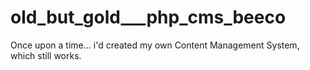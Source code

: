 # old_but_gold___php_cms_beeco
Once upon a time... i'd created my own Content Management System, which still works.
